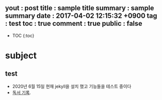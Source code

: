 yout  : post
title   : sample title
summary : sample summary
date    : 2017-04-02 12:15:32 +0900
tag     : test
toc     : true
comment : true
public  : false
---
* TOC
{:toc}

# subject

## test
* 2020년 6월 15일 현재 jekyll을 설치 했고 기능들을 테스트 중이다
* [독서 기록](독서-기록).
